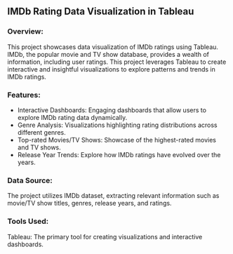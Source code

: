 ## IMDb Rating Data Visualization in Tableau
### Overview:
This project showcases data visualization of IMDb ratings using Tableau. IMDb, the popular movie and TV show database, provides a wealth of information, including user ratings. This project leverages Tableau to create interactive and insightful visualizations to explore patterns and trends in IMDb ratings.

### Features:
- Interactive Dashboards: Engaging dashboards that allow users to explore IMDb rating data dynamically.
- Genre Analysis: Visualizations highlighting rating distributions across different genres.
- Top-rated Movies/TV Shows: Showcase of the highest-rated movies and TV shows.
- Release Year Trends: Explore how IMDb ratings have evolved over the years.

### Data Source:
The project utilizes IMDb dataset, extracting relevant information such as movie/TV show titles, genres, release years, and ratings.

### Tools Used:
Tableau: The primary tool for creating visualizations and interactive dashboards.
